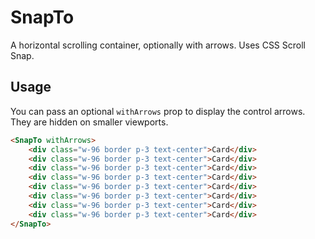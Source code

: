# SnapTo

A horizontal scrolling container, optionally with arrows. Uses CSS Scroll Snap.

## Usage

You can pass an optional `withArrows` prop to display the control arrows. They are hidden on smaller viewports.

```html
<SnapTo withArrows>
    <div class="w-96 border p-3 text-center">Card</div>
    <div class="w-96 border p-3 text-center">Card</div>
    <div class="w-96 border p-3 text-center">Card</div>
    <div class="w-96 border p-3 text-center">Card</div>
    <div class="w-96 border p-3 text-center">Card</div>
    <div class="w-96 border p-3 text-center">Card</div>
    <div class="w-96 border p-3 text-center">Card</div>
    <div class="w-96 border p-3 text-center">Card</div>
</SnapTo>
```
